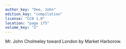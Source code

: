 ```yaml
---
author_key: "Dee, John"
edition_key: "compilation"
license: "CC0 1.0"
location: "page 175"
volume_key: "I"
---
```

Mr. John Cholmeley toward London by Market Harborow.
